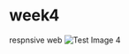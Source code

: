 # week4
respnsive web
![Test Image 4](https://github.com/aliefabdussalam/week4/picture_product.pndg)
